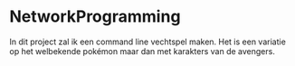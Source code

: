 # NetworkProgramming

In dit project zal ik een command line vechtspel maken.
Het is een variatie op het welbekende pokémon maar dan met karakters van de avengers.
